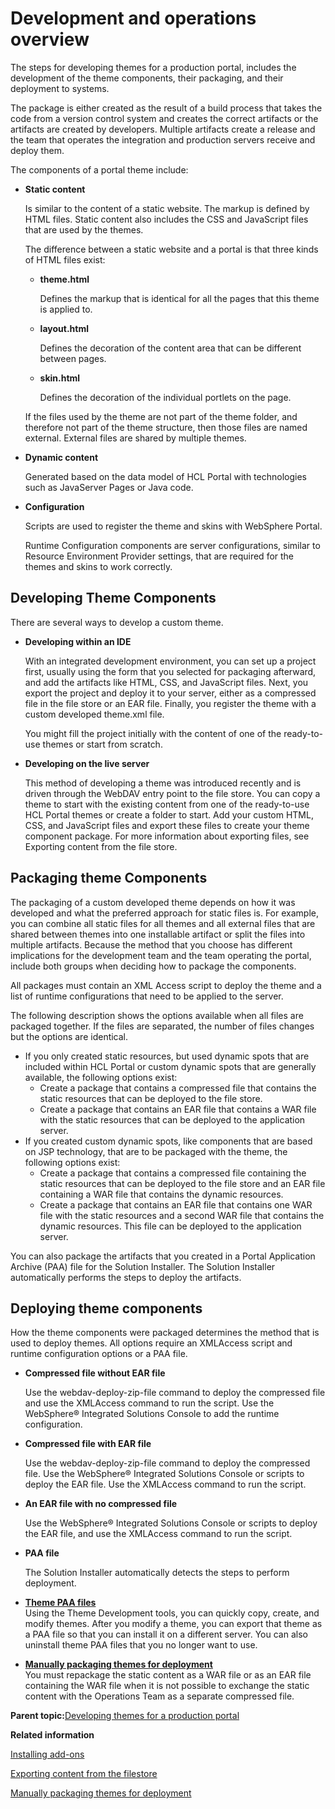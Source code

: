 # Development and operations overview

The steps for developing themes for a production portal, includes the development of the theme components, their packaging, and their deployment to systems.

The package is either created as the result of a build process that takes the code from a version control system and creates the correct artifacts or the artifacts are created by developers. Multiple artifacts create a release and the team that operates the integration and production servers receive and deploy them.

The components of a portal theme include:

-   **Static content**

    Is similar to the content of a static website. The markup is defined by HTML files. Static content also includes the CSS and JavaScript files that are used by the themes.

    The difference between a static website and a portal is that three kinds of HTML files exist:

    -   **theme.html**

        Defines the markup that is identical for all the pages that this theme is applied to.

    -   **layout.html**

        Defines the decoration of the content area that can be different between pages.

    -   **skin.html**

        Defines the decoration of the individual portlets on the page.

    If the files used by the theme are not part of the theme folder, and therefore not part of the theme structure, then those files are named external. External files are shared by multiple themes.

-   **Dynamic content**

    Generated based on the data model of HCL Portal with technologies such as JavaServer Pages or Java code.

-   **Configuration**

    Scripts are used to register the theme and skins with WebSphere Portal.

    Runtime Configuration components are server configurations, similar to Resource Environment Provider settings, that are required for the themes and skins to work correctly.


## Developing Theme Components

There are several ways to develop a custom theme.

-   **Developing within an IDE**

    With an integrated development environment, you can set up a project first, usually using the form that you selected for packaging afterward, and add the artifacts like HTML, CSS, and JavaScript files. Next, you export the project and deploy it to your server, either as a compressed file in the file store or an EAR file. Finally, you register the theme with a custom developed theme.xml file.

    You might fill the project initially with the content of one of the ready-to-use themes or start from scratch.

-   **Developing on the live server**

    This method of developing a theme was introduced recently and is driven through the WebDAV entry point to the file store. You can copy a theme to start with the existing content from one of the ready-to-use HCL Portal themes or create a folder to start. Add your custom HTML, CSS, and JavaScript files and export these files to create your theme component package. For more information about exporting files, see Exporting content from the file store.


## Packaging theme Components

The packaging of a custom developed theme depends on how it was developed and what the preferred approach for static files is. For example, you can combine all static files for all themes and all external files that are shared between themes into one installable artifact or split the files into multiple artifacts. Because the method that you choose has different implications for the development team and the team operating the portal, include both groups when deciding how to package the components.

All packages must contain an XML Access script to deploy the theme and a list of runtime configurations that need to be applied to the server.

The following description shows the options available when all files are packaged together. If the files are separated, the number of files changes but the options are identical.

-   If you only created static resources, but used dynamic spots that are included within HCL Portal or custom dynamic spots that are generally available, the following options exist:
    -   Create a package that contains a compressed file that contains the static resources that can be deployed to the file store.
    -   Create a package that contains an EAR file that contains a WAR file with the static resources that can be deployed to the application server.
-   If you created custom dynamic spots, like components that are based on JSP technology, that are to be packaged with the theme, the following options exist:
    -   Create a package that contains a compressed file containing the static resources that can be deployed to the file store and an EAR file containing a WAR file that contains the dynamic resources.
    -   Create a package that contains an EAR file that contains one WAR file with the static resources and a second WAR file that contains the dynamic resources. This file can be deployed to the application server.

You can also package the artifacts that you created in a Portal Application Archive \(PAA\) file for the Solution Installer. The Solution Installer automatically performs the steps to deploy the artifacts.

## Deploying theme components

How the theme components were packaged determines the method that is used to deploy themes. All options require an XMLAccess script and runtime configuration options or a PAA file.

-   **Compressed file without EAR file**

    Use the webdav-deploy-zip-file command to deploy the compressed file and use the XMLAccess command to run the script. Use the WebSphere® Integrated Solutions Console to add the runtime configuration.

-   **Compressed file with EAR file**

    Use the webdav-deploy-zip-file command to deploy the compressed file. Use the WebSphere® Integrated Solutions Console or scripts to deploy the EAR file. Use the XMLAccess command to run the script.

-   **An EAR file with no compressed file**

    Use the WebSphere® Integrated Solutions Console or scripts to deploy the EAR file, and use the XMLAccess command to run the script.

-   **PAA file**

    The Solution Installer automatically detects the steps to perform deployment.


-   **[Theme PAA files](../dev-theme/themeopt_themedev_exportedpaa.md)**  
Using the Theme Development tools, you can quickly copy, create, and modify themes. After you modify a theme, you can export that theme as a PAA file so that you can install it on a different server. You can also uninstall theme PAA files that you no longer want to use.
-   **[Manually packaging themes for deployment](../dev-theme/themeopt_move_repackstatic.md)**  
You must repackage the static content as a WAR file or as an EAR file containing the WAR file when it is not possible to exchange the static content with the Operations Team as a separate compressed file.

**Parent topic:**[Developing themes for a production portal](../dev-theme/themeopt_stagetoprod.md)

**Related information**  


[Installing add-ons](../config/int_sol_installer.md)

[Exporting content from the filestore](../dev-theme/themeopt_move_expfilestore.md)

[Manually packaging themes for deployment](../dev-theme/themeopt_move_repackstatic.md)

